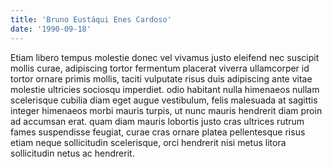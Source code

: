 ```yaml
---
title: 'Bruno Eustáqui Enes Cardoso'
date: '1990-09-18'
---
```


Etiam libero tempus molestie donec vel vivamus justo eleifend nec suscipit mollis curae, adipiscing tortor fermentum placerat viverra ullamcorper id tortor ornare primis mollis, taciti vulputate risus duis adipiscing ante vitae molestie ultricies sociosqu imperdiet. odio habitant nulla himenaeos nullam scelerisque cubilia diam eget augue vestibulum, felis malesuada at sagittis integer himenaeos morbi mauris turpis, ut nunc mauris hendrerit diam proin ad accumsan erat. quam diam mauris lobortis justo cras ultrices rutrum fames suspendisse feugiat, curae cras ornare platea pellentesque risus etiam neque sollicitudin scelerisque, orci hendrerit nisi metus litora sollicitudin netus ac hendrerit.